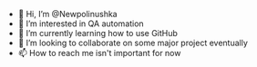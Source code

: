 - 👋 Hi, I’m @Newpolinushka
- 👀 I’m interested in QA automation
- 🌱 I’m currently learning how to use GitHub
- 💞️ I’m looking to collaborate on some major project eventually
- 📫 How to reach me isn't important for now

<!---
Newpolinushka/Newpolinushka is a ✨ special ✨ repository because its `README.md` (this file) appears on your GitHub profile.
You can click the Preview link to take a look at your changes.
--->
